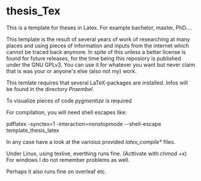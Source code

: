 # thesis_Tex
This is a template for theses in Latex. For example bachelor, master, PhD....

This template is the result of several years of work of researching at many places and using pieces of information and inputs from the internet which cannot be traced back anymore. In spite of this unless a better license is found for future releases, for the time being this reposiory is published under the GNU GPLv3. You can use it for whatever you want but never claim that is was your or anyone's else (also not my) work.

This temlate requires that several LaTeX-packages are installed. Infos will be found in the directory _Praembel_.

To visualize pieces of code _pygmentize_ is required

For compilation, you will need shell escapes like:

pdflatex -synctex=1 -interaction=nonstopmode --shell-escape template_thesis_latex

In any case have a look at the varioius provided *latex_compile** files.

Under Linux, using texlive, everthing runs fine. (Acttivate with chmod +x)
For windows I do not remember problems as well.

Perhaps it also runs fine on overleaf etc.
